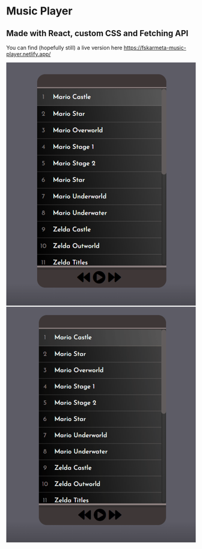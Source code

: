 # Music Player
## Made with React, custom CSS and Fetching API

You can find (hopefully still) a live version here <https://fskarmeta-music-player.netlify.app/>

![Screenshot](./screenshot.png)
![Alt Text](./gif.gif)
